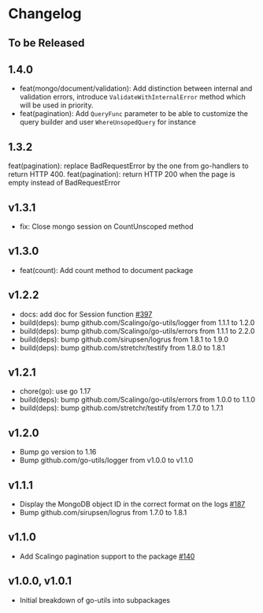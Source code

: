 # Changelog

## To be Released

## 1.4.0

* feat(mongo/document/validation): Add distinction between internal and validation errors, introduce `ValidateWithInternalError` method which will be used in priority.
* feat(pagination): Add `QueryFunc` parameter to be able to customize the query builder and user `WhereUnsopedQuery` for instance

## 1.3.2

feat(pagination): replace BadRequestError by the one from go-handlers to return HTTP 400.
feat(pagination): return HTTP 200 when the page is empty instead of BadRequestError

## v1.3.1

* fix: Close mongo session on CountUnscoped method

## v1.3.0

* feat(count): Add count method to document package

## v1.2.2

* docs: add doc for Session function [#397](https://github.com/Scalingo/go-utils/pull/397)
* build(deps): bump github.com/Scalingo/go-utils/logger from 1.1.1 to 1.2.0
* build(deps): bump github.com/Scalingo/go-utils/errors from 1.1.1 to 2.2.0
* build(deps): bump github.com/sirupsen/logrus from 1.8.1 to 1.9.0
* build(deps): bump github.com/stretchr/testify from 1.8.0 to 1.8.1

## v1.2.1

* chore(go): use go 1.17
* build(deps): bump github.com/Scalingo/go-utils/errors from 1.0.0 to 1.1.0
* build(deps): bump github.com/stretchr/testify from 1.7.0 to 1.7.1

## v1.2.0

* Bump go version to 1.16
* Bump github.com/go-utils/logger from v1.0.0 to v1.1.0

## v1.1.1

* Display the MongoDB object ID in the correct format on the logs [#187](https://github.com/Scalingo/go-utils/pull/187)
* Bump github.com/sirupsen/logrus from 1.7.0 to 1.8.1

## v1.1.0

* Add Scalingo pagination support to the package [#140](https://github.com/Scalingo/go-utils/pull/140)

## v1.0.0, v1.0.1

* Initial breakdown of go-utils into subpackages
